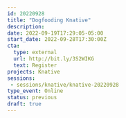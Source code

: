 ```yaml
---
id: 20220928
title: "Dogfooding Knative"
description: 
date: 2022-09-19T17:29:05-05:00
start_date: 2022-09-28T17:30:00Z
cta: 
  type: external
  url: http://bit.ly/3S2WIKG
  text: Register
projects: Knative
sessions: 
 - sessions/knative/knative-20220928
type_event: Online
status: previous
draft: true
---
```




